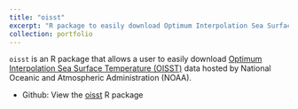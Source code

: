 ```yaml
---
title: "oisst"
excerpt: "R package to easily download Optimum Interpolation Sea Surface Temperature from NOAA"" (OISST)](https://www.ncei.noaa.gov/products/optimum-interpolation-sst) data<br/><img src='/images/oisst-250px.png'>"
collection: portfolio
---
```


`oisst` is an R package that allows a user to easily download  [Optimum Interpolation Sea Surface Temperature (OISST)](https://www.ncei.noaa.gov/products/optimum-interpolation-sst) data hosted by National Oceanic and Atmospheric Administration (NOAA).

* Github: View the [oisst](https://github.com/NOAA-EDAB/oisst?tab=readme-ov-file#oisst) R package